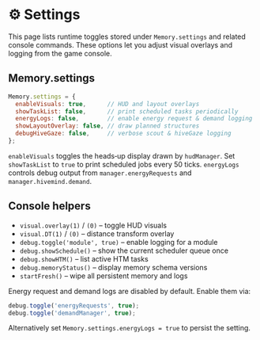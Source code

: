 # ⚙ Settings

This page lists runtime toggles stored under `Memory.settings` and related console commands.
These options let you adjust visual overlays and logging from the game console.

## Memory.settings

```javascript
Memory.settings = {
  enableVisuals: true,      // HUD and layout overlays
  showTaskList: false,      // print scheduled tasks periodically
  energyLogs: false,        // enable energy request & demand logging
  showLayoutOverlay: false, // draw planned structures
  debugHiveGaze: false,     // verbose scout & hiveGaze logging
};
```

`enableVisuals` toggles the heads‑up display drawn by `hudManager`. Set
`showTaskList` to `true` to print scheduled jobs every 50 ticks. `energyLogs`
controls debug output from `manager.energyRequests` and
`manager.hivemind.demand`.

## Console helpers

* `visual.overlay(1)` / `(0)` – toggle HUD visuals
* `visual.DT(1)` / `(0)` – distance transform overlay
* `debug.toggle('module', true)` – enable logging for a module
* `debug.showSchedule()` – show the current scheduler queue once
* `debug.showHTM()` – list active HTM tasks
* `debug.memoryStatus()` – display memory schema versions
* `startFresh()` – wipe all persistent memory and logs

Energy request and demand logs are disabled by default. Enable them via:

```javascript
debug.toggle('energyRequests', true);
debug.toggle('demandManager', true);
```

Alternatively set `Memory.settings.energyLogs = true` to persist the setting.
